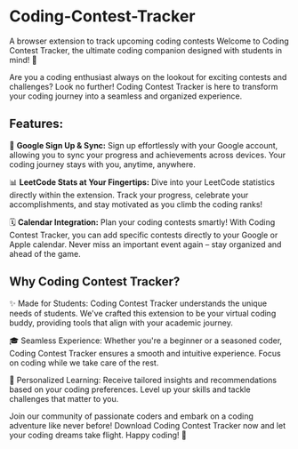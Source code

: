 # Coding-Contest-Tracker
A browser extension to track upcoming coding contests
Welcome to Coding Contest Tracker, the ultimate coding companion designed with students in mind! 🚀

Are you a coding enthusiast always on the lookout for exciting contests and challenges? Look no further! Coding Contest Tracker is here to transform your coding journey into a seamless and organized experience.

## Features:

🔗 **Google Sign Up & Sync:** Sign up effortlessly with your Google account, allowing you to sync your progress and achievements across devices. Your coding journey stays with you, anytime, anywhere.

📊 **LeetCode Stats at Your Fingertips:** Dive into your LeetCode statistics directly within the extension. Track your progress, celebrate your accomplishments, and stay motivated as you climb the coding ranks!

🗓️ **Calendar Integration:** Plan your coding contests smartly! With Coding Contest Tracker, you can add specific contests directly to your Google or Apple calendar. Never miss an important event again – stay organized and ahead of the game.

## Why Coding Contest Tracker?

✨ Made for Students: Coding Contest Tracker understands the unique needs of students. We've crafted this extension to be your virtual coding buddy, providing tools that align with your academic journey.

🎓 Seamless Experience: Whether you're a beginner or a seasoned coder, Coding Contest Tracker ensures a smooth and intuitive experience. Focus on coding while we take care of the rest.

🌟 Personalized Learning: Receive tailored insights and recommendations based on your coding preferences. Level up your skills and tackle challenges that matter to you.

Join our community of passionate coders and embark on a coding adventure like never before! Download Coding Contest Tracker now and let your coding dreams take flight. Happy coding! 🚀
